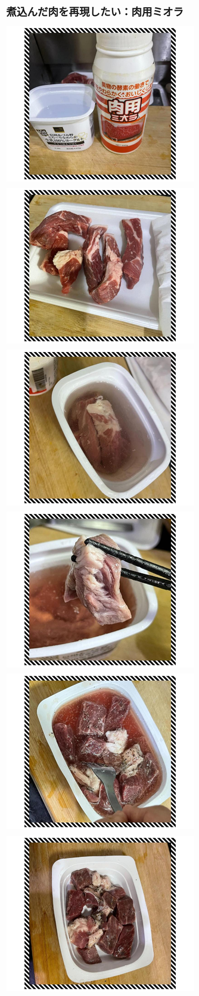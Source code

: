 # 煮込んだ肉を再現したい：肉用ミオラ

[![PHOTO](/images/202502/IMG_7943_1.jpg)](/images_original/202502/IMG_7943.jpg)


[![PHOTO](/images/202502/IMG_7942_1.jpg)](/images_original/202502/IMG_7942.jpg)




[![PHOTO](/images/202502/IMG_7944_1.jpg)](/images_original/202502/IMG_7944.jpg)


[![PHOTO](/images/202502/IMG_7947_1.jpg)](/images_original/202502/IMG_7947.jpg)

[![PHOTO](/images/202502/IMG_7952_1.jpg)](/images_original/202502/IMG_7952.jpg)

[![PHOTO](/images/202502/IMG_7953_1.jpg)](/images_original/202502/IMG_7953.jpg)


